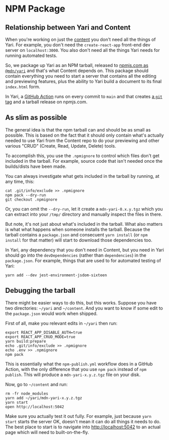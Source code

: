 # NPM Package

## Relationship between Yari and Content

When you're working on just the [content](https://github.com/mdn/content) you
don't need all the things of Yari. For example, you don't need the
`create-react-app` front-end dev server on `localhost:3000`. You also don't need
all the things Yari needs for running automated tests.

So, we package up Yari as an NPM tarball, released to
[npmjs.com as `@mdn/yari`](https://www.npmjs.com/package/@mdn/yari) and that's
what Content depends on. This package should contain everything you need to
start a server that contains all the editing and previewing features, plus the
ability to Yari build a document to its final `index.html` form.

In Yari, a
[GitHub Action](https://github.com/mdn/yari/blob/main/.github/workflows/npm-publish.yml)
runs on every commit to `main` and that creates
[a `git` tag](https://github.com/mdn/yari/tags) and a tarball release on
npmjs.com.

## As slim as possible

The general idea is that the npm tarball can and should be as small as possible.
This is based on the fact that it should only contain what's actually needed to
use Yari from the Content repo to do your previewing and other various "CRUD"
(Create, Read, Update, Delete) tools.

To accomplish this, you use the `.npmignore` to control which files don't get
included in the tarball. For example, source code that isn't needed once the
builds/dists have been made.

You can always investigate what gets included in the tarball by running, at any
time, this:

    cat .git/info/exclude >> .npmignore
    npm pack --dry-run
    git checkout .npmignore

Or, you can omit the `--dry-run`, let it create a `mdn-yari-0.x.y.tgz` which you
can extract into your `/tmp/` directory and manually inspect the files in there.

But note, it's not just about what's included in the tarball. What also matters
is what what happens when someone installs the tarball. Because the tarball
contains a `package.json` and consecuent `yarn install` (or `npm install` for
that matter) will start to download those dependencies too.

In Yari, any dependency that you don't need in Content, but you need in Yari
should go into the `devDependencies` (rather than `dependencies`) in the
`package.json`. For example, things that are used to for automated testing of
Yari:

    yarn add --dev jest-environment-jsdom-sixteen

## Debugging the tarball

There might be easier ways to do this, but this works. Suppose you have two
directories: `~/yari` and `~/content`. And you want to know if some edit to the
`package.json` would work when shipped.

First of all, make you relevant edits in `~/yari` then run:

    export REACT_APP_DISABLE_AUTH=true
    export REACT_APP_CRUD_MODE=true
    yarn build:prepare
    echo .git/info/exclude >> .npmignore
    echo .env >> .npmignore
    npm pack

This is essentially what the `npm-publish.yml` workflow does in a GitHub Action,
with the only difference that you use `npm pack` instead of `npm publish`. This
will produce a `mdn-yari-x.y.z.tgz` file on your disk.

Now, go to `~/content` and run:

    rm -fr node_modules
    yarn add ~/yari/mdn-yari-x.y.z.tgz
    yarn start
    open http://localhost:5042

Make sure you actually test it out fully. For example, just because `yarn start`
starts the server OK, doesn't mean it can do all things it needs to do. The best
place to start is to navigate into <http://localhost:5042> to an actual page
which will need to built-on-the-fly.
